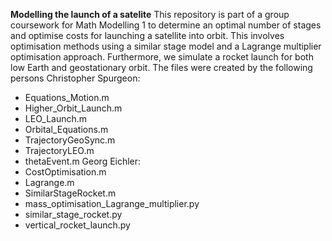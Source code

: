 **Modelling the launch of a satelite** 
This repository is part of a group coursework for Math Modelling 1 to determine an optimal number of stages and
optimise costs for launching a satellite into orbit.
This involves optimisation methods using a similar stage model and a Lagrange multiplier optimisation approach.
Furthermore, we simulate a rocket launch for both low Earth and geostationary orbit.
The files were created by the following persons 
Christopher Spurgeon: 
- Equations_Motion.m
- Higher_Orbit_Launch.m
- LEO_Launch.m
- Orbital_Equations.m
- TrajectoryGeoSync.m
- TrajectoryLEO.m
- thetaEvent.m
Georg Eichler: 
- CostOptimisation.m
- Lagrange.m
- SimilarStageRocket.m
- mass_optimisation_Lagrange_multiplier.py
- similar_stage_rocket.py
- vertical_rocket_launch.py
